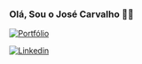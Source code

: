 ### Olá, Sou o José Carvalho 👌🏽

[![Portfólio](https://img.shields.io/website-up-down-green-red/http/monip.org.svg)](https://portfolio-vue-git-master-jotacarvalh0.vercel.app/)

[![Linkedin](https://img.shields.io/badge/LinkedIn-0077B5?style=for-the-badge&logo=linkedin&logoColor=white)](https://www.linkedin.com/in/jotacarvalho-5568a01a4/)